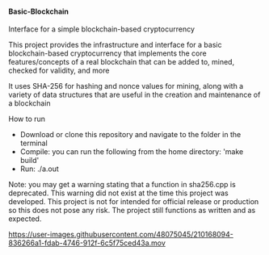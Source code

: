 #### Basic-Blockchain

Interface for a simple blockchain-based cryptocurrency  

This project provides the infrastructure and interface for a basic blockchain-based cryptocurrency that implements the core features/concepts of a real blockchain that can be added to, mined, checked for validity, and more  

It uses SHA-256 for hashing and nonce values for mining, along with a variety of data structures that are useful in the creation and maintenance of a blockchain  

How to run  
- Download or clone this repository and navigate to the folder in the terminal
- Compile: you can run the following from the home directory: 'make build'   
- Run: ./a.out

Note: you may get a warning stating that a function in sha256.cpp is deprecated. This warning did not exist at the time this project was developed. This project is not for intended for official release or production so this does not pose any risk. The project still functions as written and as expected.


https://user-images.githubusercontent.com/48075045/210168094-836266a1-fdab-4746-912f-6c5f75ced43a.mov

